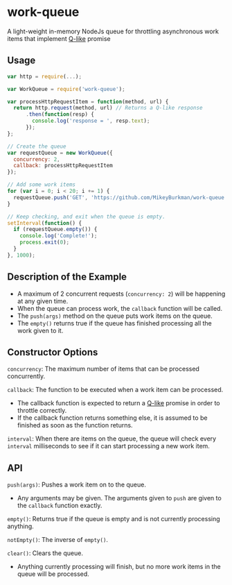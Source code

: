 # work-queue
A light-weight in-memory NodeJs queue for throttling asynchronous work items that implement [Q-like](https://www.npmjs.com/package/q) promise

## Usage
```js
var http = require(...);

var WorkQueue = require('work-queue');

var processHttpRequestItem = function(method, url) {
  return http.request(method, url) // Returns a Q-like response
      .then(function(resp) {
        console.log('response = ', resp.text);
      });
};

// Create the queue
var requestQueue = new WorkQueue({
  concurrency: 2,
  callback: processHttpRequestItem
});

// Add some work items
for (var i = 0; i < 20; i += 1) {
  requestQueue.push('GET', 'https://github.com/MikeyBurkman/work-queue');
}

// Keep checking, and exit when the queue is empty.
setInterval(function() {
  if (requestQueue.empty()) {
    console.log('Complete!');
    process.exit(0);
  }
}, 1000);
```

## Description of the Example
- A maximum of 2 concurrent requests (`concurrency: 2`) will be happening at any given time. 
- When the queue can process work, the `callback` function will be called.
- The `push(args)` method on the queue puts work items on the queue. 
- The `empty()` returns true if the queue has finished processing all the work given to it.

## Constructor Options
`concurrency`: The maximum number of items that can be processed concurrently.

`callback`: The function to be executed when a work item can be processed.
- The callback function is expected to return a [Q-like](https://www.npmjs.com/package/q) promise in order to throttle correctly.
- If the callback function returns something else, it is assumed to be finished as soon as the function returns.

`interval`: When there are items on the queue, the queue will check every `interval` milliseconds to see if it can start processing a new work item.

## API
`push(args)`: Pushes a work item on to the queue.
- Any arguments may be given. The arguments given to `push` are given to the `callback` function exactly.

`empty()`: Returns true if the queue is empty and is not currently processing anything.

`notEmpty()`: The inverse of `empty()`.

`clear()`: Clears the queue. 
- Anything currently processing will finish, but no more work items in the queue will be processed.
